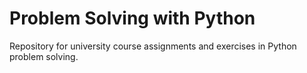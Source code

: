 # Problem Solving with Python
Repository for university course assignments and exercises in Python problem solving.
